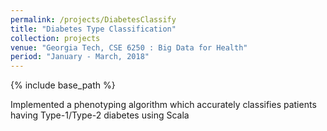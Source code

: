 ```yaml
---
permalink: /projects/DiabetesClassify
title: "Diabetes Type Classification"
collection: projects
venue: "Georgia Tech, CSE 6250 : Big Data for Health"
period: "January - March, 2018"
---
```


{% include base_path %}

Implemented a phenotyping algorithm which accurately classifies patients having Type-1/Type-2 diabetes using Scala
